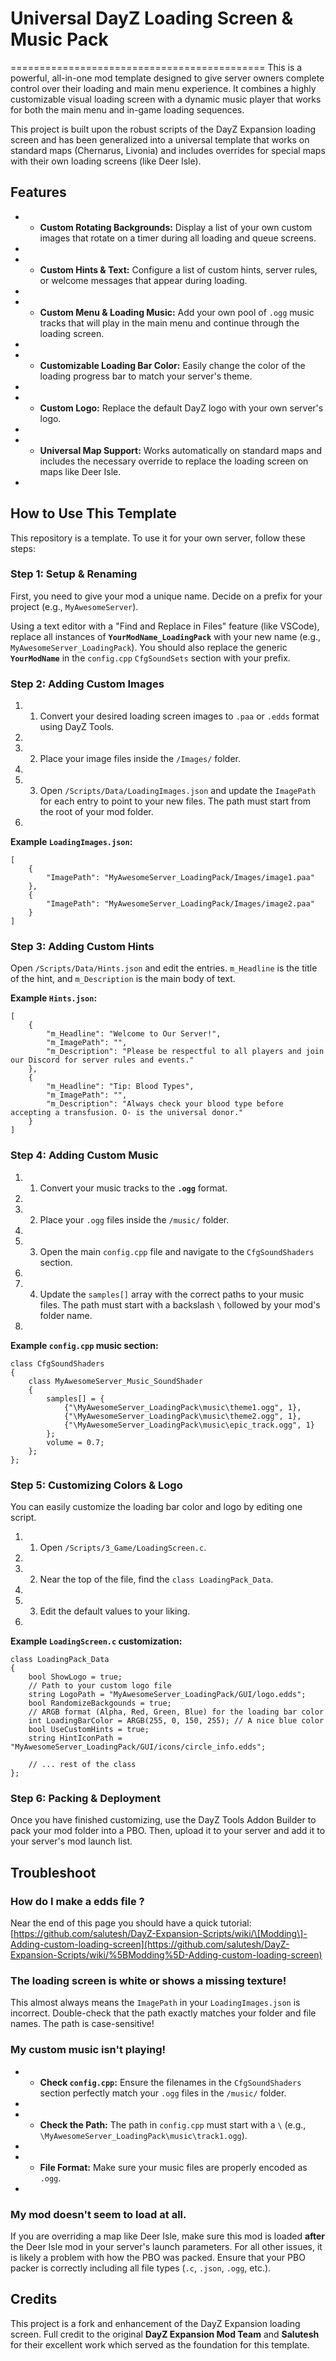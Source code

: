 
# Universal DayZ Loading Screen & Music Pack
============================================
This is a powerful, all-in-one mod template designed to give server owners complete control over their loading and main menu experience. It combines a highly customizable visual loading screen with a dynamic music player that works for both the main menu and in-game loading sequences.

This project is built upon the robust scripts of the DayZ Expansion loading screen and has been generalized into a universal template that works on standard maps (Chernarus, Livonia) and includes overrides for special maps with their own loading screens (like Deer Isle).

## Features

* *   **Custom Rotating Backgrounds:** Display a list of your own custom images that rotate on a timer during all loading and queue screens.
*     
* *   **Custom Hints & Text:** Configure a list of custom hints, server rules, or welcome messages that appear during loading.
*     
* *   **Custom Menu & Loading Music:** Add your own pool of `.ogg` music tracks that will play in the main menu and continue through the loading screen.
*     
* *   **Customizable Loading Bar Color:** Easily change the color of the loading progress bar to match your server's theme.
*     
* *   **Custom Logo:** Replace the default DayZ logo with your own server's logo.
*     
* *   **Universal Map Support:** Works automatically on standard maps and includes the necessary override to replace the loading screen on maps like Deer Isle.
*     

## How to Use This Template

This repository is a template. To use it for your own server, follow these steps:

### Step 1: Setup & Renaming

First, you need to give your mod a unique name. Decide on a prefix for your project (e.g., `MyAwesomeServer`).

Using a text editor with a "Find and Replace in Files" feature (like VSCode), replace all instances of **`YourModName_LoadingPack`** with your new name (e.g., `MyAwesomeServer_LoadingPack`). You should also replace the generic **`YourModName`** in the `config.cpp` `CfgSoundSets` section with your prefix.

### Step 2: Adding Custom Images

1. 1.  Convert your desired loading screen images to `.paa` or `.edds` format using DayZ Tools.
1.     
1. 2.  Place your image files inside the `/Images/` folder.
1.     
1. 3.  Open `/Scripts/Data/LoadingImages.json` and update the `ImagePath` for each entry to point to your new files. The path must start from the root of your mod folder.
1.     

**Example `LoadingImages.json`:**

```
[
    {
        "ImagePath": "MyAwesomeServer_LoadingPack/Images/image1.paa"
    },
    {
        "ImagePath": "MyAwesomeServer_LoadingPack/Images/image2.paa"
    }
]
```

### Step 3: Adding Custom Hints

Open `/Scripts/Data/Hints.json` and edit the entries. `m_Headline` is the title of the hint, and `m_Description` is the main body of text.

**Example `Hints.json`:**

```
[
	{
		"m_Headline": "Welcome to Our Server!",
		"m_ImagePath": "",
		"m_Description": "Please be respectful to all players and join our Discord for server rules and events."
	},
	{
		"m_Headline": "Tip: Blood Types",
		"m_ImagePath": "",
		"m_Description": "Always check your blood type before accepting a transfusion. O- is the universal donor."
	}
]
```

### Step 4: Adding Custom Music

1. 1.  Convert your music tracks to the **`.ogg`** format.
1.     
1. 2.  Place your `.ogg` files inside the `/music/` folder.
1.     
1. 3.  Open the main `config.cpp` file and navigate to the `CfgSoundShaders` section.
1.     
1. 4.  Update the `samples[]` array with the correct paths to your music files. The path must start with a backslash `\` followed by your mod's folder name.
1.     

**Example `config.cpp` music section:**

```
class CfgSoundShaders 
{
	class MyAwesomeServer_Music_SoundShader 
	{
		samples[] = {
			{"\MyAwesomeServer_LoadingPack\music\theme1.ogg", 1},
			{"\MyAwesomeServer_LoadingPack\music\theme2.ogg", 1},
			{"\MyAwesomeServer_LoadingPack\music\epic_track.ogg", 1}
		};
		volume = 0.7;
	};
};
```

### Step 5: Customizing Colors & Logo

You can easily customize the loading bar color and logo by editing one script.

1. 1.  Open `/Scripts/3_Game/LoadingScreen.c`.
1.     
1. 2.  Near the top of the file, find the `class LoadingPack_Data`.
1.     
1. 3.  Edit the default values to your liking.
1.     

**Example `LoadingScreen.c` customization:**

```
class LoadingPack_Data
{
	bool ShowLogo = true;
	// Path to your custom logo file
	string LogoPath = "MyAwesomeServer_LoadingPack/GUI/logo.edds";
	bool RandomizeBackgounds = true;
	// ARGB format (Alpha, Red, Green, Blue) for the loading bar color
	int LoadingBarColor = ARGB(255, 0, 150, 255); // A nice blue color
	bool UseCustomHints = true;
	string HintIconPath = "MyAwesomeServer_LoadingPack/GUI/icons/circle_info.edds";

    // ... rest of the class
};
```

### Step 6: Packing & Deployment

Once you have finished customizing, use the DayZ Tools Addon Builder to pack your mod folder into a PBO. Then, upload it to your server and add it to your server's mod launch list.

## Troubleshoot

### How do I make a edds file ?

Near the end of this page you should have a quick tutorial: [https://github.com/salutesh/DayZ-Expansion-Scripts/wiki/\[Modding\]-Adding-custom-loading-screen](https://github.com/salutesh/DayZ-Expansion-Scripts/wiki/%5BModding%5D-Adding-custom-loading-screen)

### The loading screen is white or shows a missing texture!

This almost always means the `ImagePath` in your `LoadingImages.json` is incorrect. Double-check that the path exactly matches your folder and file names. The path is case-sensitive!

### My custom music isn't playing!

* *   **Check `config.cpp`:** Ensure the filenames in the `CfgSoundShaders` section perfectly match your `.ogg` files in the `/music/` folder.
*     
* *   **Check the Path:** The path in `config.cpp` must start with a `\` (e.g., `\MyAwesomeServer_LoadingPack\music\track1.ogg`).
*     
* *   **File Format:** Make sure your music files are properly encoded as `.ogg`.
*     

### My mod doesn't seem to load at all.

If you are overriding a map like Deer Isle, make sure this mod is loaded **after** the Deer Isle mod in your server's launch parameters. For all other issues, it is likely a problem with how the PBO was packed. Ensure that your PBO packer is correctly including all file types (`.c`, `.json`, `.ogg`, etc.).

## Credits

This project is a fork and enhancement of the DayZ Expansion loading screen. Full credit to the original **DayZ Expansion Mod Team** and **Salutesh** for their excellent work which served as the foundation for this template.

